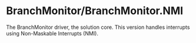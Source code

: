 # BranchMonitor/BranchMonitor.NMI

The BranchMonitor driver, the solution core. This version handles interrupts using Non-Maskable Interrupts (NMI).
